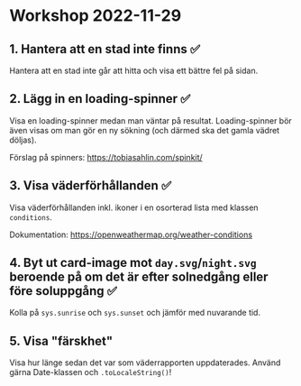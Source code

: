 # Workshop 2022-11-29

## 1. Hantera att en stad inte finns ✅

Hantera att en stad inte går att hitta och visa ett bättre fel på sidan.

## 2. Lägg in en loading-spinner ✅

Visa en loading-spinner medan man väntar på resultat. Loading-spinner bör även visas om man gör en ny sökning (och därmed ska det gamla vädret döljas).

Förslag på spinners: <https://tobiasahlin.com/spinkit/>

## 3. Visa väderförhållanden ✅

Visa väderförhållanden inkl. ikoner i en osorterad lista med klassen `conditions`.

Dokumentation: <https://openweathermap.org/weather-conditions>

## 4. Byt ut card-image mot `day.svg`/`night.svg` beroende på om det är efter solnedgång eller före soluppgång ✅

Kolla på `sys.sunrise` och `sys.sunset` och jämför med nuvarande tid.

## 5. Visa "färskhet"

Visa hur länge sedan det var som väderrapporten uppdaterades. Använd gärna Date-klassen och `.toLocaleString()`!
